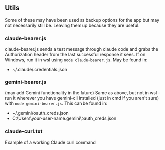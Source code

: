 ## Utils
Some of these may have been used as backup options for the app but may not necessarily still be. Leaving them up because they are useful.

### claude-bearer.js
claude-bearer.js sends a test message through claude code and grabs the Authorization header from the last successful response it sees. If on Windows, run it in wsl using `node claude-bearer.js`. May be found in:
- ~/.claude/.credentials.json

### gemini-bearer.js
(may add Gemini functionality in the future) Same as above, but not in wsl - run it wherever you have gemini-cli installed (just in cmd if you aren't sure) with `node gemini-bearer.js`. This can be found in:
- ~/.gemini/oauth_creds.json
- C:\Users\your-user-name\.gemini\oauth_creds.json

### claude-curl.txt
Example of a working Claude curl command